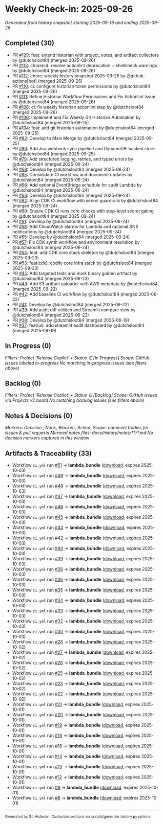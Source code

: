 # Weekly Check-in: 2025-09-26

_Generated from history snapshot starting 2025-09-19 and ending 2025-09-26_

## Completed (30)
- PR [#129](https://github.com/dutchsloot84/ReleaseCopilot-AI/pull/129): feat: extend historian with project, notes, and artifact collectors by @dutchsloot84 (merged 2025-09-26)
- PR [#113](https://github.com/dutchsloot84/ReleaseCopilot-AI/pull/113): chore(ci): resolve actionlint deprecation + shellcheck warnings by @dutchsloot84 (merged 2025-09-26)
- PR [#112](https://github.com/dutchsloot84/ReleaseCopilot-AI/pull/112): chore: weekly history snapshot 2025-09-26 by @github-actions[bot] (merged 2025-09-26)
- PR [#110](https://github.com/dutchsloot84/ReleaseCopilot-AI/pull/110): ci: configure historian token permissions by @dutchsloot84 (merged 2025-09-26)
- PR [#111](https://github.com/dutchsloot84/ReleaseCopilot-AI/pull/111): Refine Historian Workflow Permissions and Fix Actionlint Issue by @dutchsloot84 (merged 2025-09-26)
- PR [#108](https://github.com/dutchsloot84/ReleaseCopilot-AI/pull/108): ci: fix weekly historian actionlint step by @dutchsloot84 (merged 2025-09-26)
- PR [#106](https://github.com/dutchsloot84/ReleaseCopilot-AI/pull/106):  Implement and Fix Weekly Git Historian Automation by @dutchsloot84 (merged 2025-09-25)
- PR [#104](https://github.com/dutchsloot84/ReleaseCopilot-AI/pull/104): feat: add git historian automation by @dutchsloot84 (merged 2025-09-25)
- PR [#82](https://github.com/dutchsloot84/ReleaseCopilot-AI/pull/82): Develop to Main Merge by @dutchsloot84 (merged 2025-09-25)
- PR [#80](https://github.com/dutchsloot84/ReleaseCopilot-AI/pull/80): Add Jira webhook sync pipeline and DynamoDB-backed store by @dutchsloot84 (merged 2025-09-25)
- PR [#79](https://github.com/dutchsloot84/ReleaseCopilot-AI/pull/79): Add structured logging, retries, and typed errors by @dutchsloot84 (merged 2025-09-24)
- PR [#68](https://github.com/dutchsloot84/ReleaseCopilot-AI/pull/68): Develop by @dutchsloot84 (merged 2025-09-24)
- PR [#65](https://github.com/dutchsloot84/ReleaseCopilot-AI/pull/65): Consolidate CI workflow and document updates by @dutchsloot84 (merged 2025-09-24)
- PR [#66](https://github.com/dutchsloot84/ReleaseCopilot-AI/pull/66): Add optional EventBridge schedule for audit Lambda by @dutchsloot84 (merged 2025-09-24)
- PR [#63](https://github.com/dutchsloot84/ReleaseCopilot-AI/pull/63): Develop by @dutchsloot84 (merged 2025-09-24)
- PR [#62](https://github.com/dutchsloot84/ReleaseCopilot-AI/pull/62): Align CDK CI workflow with secret guardrails by @dutchsloot84 (merged 2025-09-24)
- PR [#60](https://github.com/dutchsloot84/ReleaseCopilot-AI/pull/60): Ensure CDK CI runs core checks with step-level secret gating by @dutchsloot84 (merged 2025-09-24)
- PR [#61](https://github.com/dutchsloot84/ReleaseCopilot-AI/pull/61): Develop by @dutchsloot84 (merged 2025-09-24)
- PR [#58](https://github.com/dutchsloot84/ReleaseCopilot-AI/pull/58): Add CloudWatch alarms for Lambda and optional SNS notifications by @dutchsloot84 (merged 2025-09-24)
- PR [#55](https://github.com/dutchsloot84/ReleaseCopilot-AI/pull/55): Develop by @dutchsloot84 (merged 2025-09-24)
- PR [#57](https://github.com/dutchsloot84/ReleaseCopilot-AI/pull/57): Fix CDK synth workflow and environment resolution by @dutchsloot84 (merged 2025-09-24)
- PR [#54](https://github.com/dutchsloot84/ReleaseCopilot-AI/pull/54): feat: add CDK core stack skeleton by @dutchsloot84 (merged 2025-09-23)
- PR [#53](https://github.com/dutchsloot84/ReleaseCopilot-AI/pull/53): feat(cdk): codify core infra stack by @dutchsloot84 (merged 2025-09-23)
- PR [#45](https://github.com/dutchsloot84/ReleaseCopilot-AI/pull/45): Add targeted tests and mark binary golden artifact by @dutchsloot84 (merged 2025-09-23)
- PR [#43](https://github.com/dutchsloot84/ReleaseCopilot-AI/pull/43): Add S3 artifact uploader with AWS metadata by @dutchsloot84 (merged 2025-09-22)
- PR [#42](https://github.com/dutchsloot84/ReleaseCopilot-AI/pull/42): Add baseline CI workflow by @dutchsloot84 (merged 2025-09-22)
- PR [#41](https://github.com/dutchsloot84/ReleaseCopilot-AI/pull/41): Develop by @dutchsloot84 (merged 2025-09-22)
- PR [#39](https://github.com/dutchsloot84/ReleaseCopilot-AI/pull/39): Add audit diff utilities and Streamlit compare view by @dutchsloot84 (merged 2025-09-22)
- PR [#38](https://github.com/dutchsloot84/ReleaseCopilot-AI/pull/38): Develop by @dutchsloot84 (merged 2025-09-19)
- PR [#37](https://github.com/dutchsloot84/ReleaseCopilot-AI/pull/37): feat(ui): add streamlit audit dashboard by @dutchsloot84 (merged 2025-09-19)

## In Progress (0)
_Filters: Project 'Release Copilot' • Status ∈ [In Progress]_
_Scope: GitHub issues labeled in-progress_
_No matching in-progress issues (see filters above)_

## Backlog (0)
_Filters: Project 'Release Copilot' • Status ∈ [Backlog]_
_Scope: GitHub issues via Projects v2 board_
_No matching backlog issues (see filters above)_

## Notes & Decisions (0)
_Markers: Decision:, Note:, Blocker:, Action:_
_Scope: comment bodies for issues & pull requests_
_Mirrored notes files: docs/history/notes/**/*.md_
_No decision markers captured in this window_

## Artifacts & Traceability (33)
- Workflow `ci.yml` run [#51](https://github.com/dutchsloot84/ReleaseCopilot-AI/actions/runs/18049805095) → **lambda_bundle** ([download](https://api.github.com/repos/dutchsloot84/ReleaseCopilot-AI/actions/artifacts/4119290200/zip), expires 2025-10-03)
- Workflow `ci.yml` run [#49](https://github.com/dutchsloot84/ReleaseCopilot-AI/actions/runs/18049162406) → **lambda_bundle** ([download](https://api.github.com/repos/dutchsloot84/ReleaseCopilot-AI/actions/artifacts/4119079571/zip), expires 2025-10-03)
- Workflow `ci.yml` run [#48](https://github.com/dutchsloot84/ReleaseCopilot-AI/actions/runs/18047528432) → **lambda_bundle** ([download](https://api.github.com/repos/dutchsloot84/ReleaseCopilot-AI/actions/artifacts/4118497292/zip), expires 2025-10-03)
- Workflow `ci.yml` run [#47](https://github.com/dutchsloot84/ReleaseCopilot-AI/actions/runs/18046717604) → **lambda_bundle** ([download](https://api.github.com/repos/dutchsloot84/ReleaseCopilot-AI/actions/artifacts/4118211324/zip), expires 2025-10-03)
- Workflow `ci.yml` run [#46](https://github.com/dutchsloot84/ReleaseCopilot-AI/actions/runs/18046293211) → **lambda_bundle** ([download](https://api.github.com/repos/dutchsloot84/ReleaseCopilot-AI/actions/artifacts/4118051446/zip), expires 2025-10-03)
- Workflow `ci.yml` run [#45](https://github.com/dutchsloot84/ReleaseCopilot-AI/actions/runs/18045881755) → **lambda_bundle** ([download](https://api.github.com/repos/dutchsloot84/ReleaseCopilot-AI/actions/artifacts/4117906579/zip), expires 2025-10-03)
- Workflow `ci.yml` run [#44](https://github.com/dutchsloot84/ReleaseCopilot-AI/actions/runs/18045409853) → **lambda_bundle** ([download](https://api.github.com/repos/dutchsloot84/ReleaseCopilot-AI/actions/artifacts/4117736767/zip), expires 2025-10-03)
- Workflow `ci.yml` run [#42](https://github.com/dutchsloot84/ReleaseCopilot-AI/actions/runs/18045402358) → **lambda_bundle** ([download](https://api.github.com/repos/dutchsloot84/ReleaseCopilot-AI/actions/artifacts/4117733544/zip), expires 2025-10-03)
- Workflow `ci.yml` run [#40](https://github.com/dutchsloot84/ReleaseCopilot-AI/actions/runs/18025190975) → **lambda_bundle** ([download](https://api.github.com/repos/dutchsloot84/ReleaseCopilot-AI/actions/artifacts/4110829364/zip), expires 2025-10-03)
- Workflow `ci.yml` run [#39](https://github.com/dutchsloot84/ReleaseCopilot-AI/actions/runs/18025152907) → **lambda_bundle** ([download](https://api.github.com/repos/dutchsloot84/ReleaseCopilot-AI/actions/artifacts/4110818624/zip), expires 2025-10-03)
- Workflow `ci.yml` run [#38](https://github.com/dutchsloot84/ReleaseCopilot-AI/actions/runs/18025137796) → **lambda_bundle** ([download](https://api.github.com/repos/dutchsloot84/ReleaseCopilot-AI/actions/artifacts/4110814985/zip), expires 2025-10-03)
- Workflow `ci.yml` run [#36](https://github.com/dutchsloot84/ReleaseCopilot-AI/actions/runs/18025077276) → **lambda_bundle** ([download](https://api.github.com/repos/dutchsloot84/ReleaseCopilot-AI/actions/artifacts/4110799143/zip), expires 2025-10-03)
- Workflow `ci.yml` run [#35](https://github.com/dutchsloot84/ReleaseCopilot-AI/actions/runs/18024911053) → **lambda_bundle** ([download](https://api.github.com/repos/dutchsloot84/ReleaseCopilot-AI/actions/artifacts/4110754380/zip), expires 2025-10-03)
- Workflow `ci.yml` run [#34](https://github.com/dutchsloot84/ReleaseCopilot-AI/actions/runs/18024861438) → **lambda_bundle** ([download](https://api.github.com/repos/dutchsloot84/ReleaseCopilot-AI/actions/artifacts/4110741179/zip), expires 2025-10-03)
- Workflow `ci.yml` run [#33](https://github.com/dutchsloot84/ReleaseCopilot-AI/actions/runs/18024741087) → **lambda_bundle** ([download](https://api.github.com/repos/dutchsloot84/ReleaseCopilot-AI/actions/artifacts/4110708259/zip), expires 2025-10-03)
- Workflow `ci.yml` run [#32](https://github.com/dutchsloot84/ReleaseCopilot-AI/actions/runs/18024687070) → **lambda_bundle** ([download](https://api.github.com/repos/dutchsloot84/ReleaseCopilot-AI/actions/artifacts/4110691515/zip), expires 2025-10-03)
- Workflow `ci.yml` run [#30](https://github.com/dutchsloot84/ReleaseCopilot-AI/actions/runs/18024089752) → **lambda_bundle** ([download](https://api.github.com/repos/dutchsloot84/ReleaseCopilot-AI/actions/artifacts/4110484575/zip), expires 2025-10-03)
- Workflow `ci.yml` run [#28](https://github.com/dutchsloot84/ReleaseCopilot-AI/actions/runs/18021484215) → **lambda_bundle** ([download](https://api.github.com/repos/dutchsloot84/ReleaseCopilot-AI/actions/artifacts/4109567590/zip), expires 2025-10-02)
- Workflow `ci.yml` run [#27](https://github.com/dutchsloot84/ReleaseCopilot-AI/actions/runs/18021442189) → **lambda_bundle** ([download](https://api.github.com/repos/dutchsloot84/ReleaseCopilot-AI/actions/artifacts/4109552750/zip), expires 2025-10-02)
- Workflow `ci.yml` run [#26](https://github.com/dutchsloot84/ReleaseCopilot-AI/actions/runs/18021225324) → **lambda_bundle** ([download](https://api.github.com/repos/dutchsloot84/ReleaseCopilot-AI/actions/artifacts/4109463948/zip), expires 2025-10-02)
- Workflow `ci.yml` run [#25](https://github.com/dutchsloot84/ReleaseCopilot-AI/actions/runs/18020454336) → **lambda_bundle** ([download](https://api.github.com/repos/dutchsloot84/ReleaseCopilot-AI/actions/artifacts/4109175531/zip), expires 2025-10-02)
- Workflow `ci.yml` run [#23](https://github.com/dutchsloot84/ReleaseCopilot-AI/actions/runs/17993949042) → **lambda_bundle** ([download](https://api.github.com/repos/dutchsloot84/ReleaseCopilot-AI/actions/artifacts/4099658478/zip), expires 2025-10-02)
- Workflow `ci.yml` run [#22](https://github.com/dutchsloot84/ReleaseCopilot-AI/actions/runs/17993908475) → **lambda_bundle** ([download](https://api.github.com/repos/dutchsloot84/ReleaseCopilot-AI/actions/artifacts/4099648319/zip), expires 2025-10-02)
- Workflow `ci.yml` run [#21](https://github.com/dutchsloot84/ReleaseCopilot-AI/actions/runs/17991668445) → **lambda_bundle** ([download](https://api.github.com/repos/dutchsloot84/ReleaseCopilot-AI/actions/artifacts/4099013005/zip), expires 2025-10-01)
- Workflow `ci.yml` run [#20](https://github.com/dutchsloot84/ReleaseCopilot-AI/actions/runs/17991382053) → **lambda_bundle** ([download](https://api.github.com/repos/dutchsloot84/ReleaseCopilot-AI/actions/artifacts/4098919565/zip), expires 2025-10-01)
- Workflow `ci.yml` run [#19](https://github.com/dutchsloot84/ReleaseCopilot-AI/actions/runs/17990946295) → **lambda_bundle** ([download](https://api.github.com/repos/dutchsloot84/ReleaseCopilot-AI/actions/artifacts/4098776181/zip), expires 2025-10-01)
- Workflow `ci.yml` run [#18](https://github.com/dutchsloot84/ReleaseCopilot-AI/actions/runs/17990577160) → **lambda_bundle** ([download](https://api.github.com/repos/dutchsloot84/ReleaseCopilot-AI/actions/artifacts/4098646444/zip), expires 2025-10-01)
- Workflow `ci.yml` run [#16](https://github.com/dutchsloot84/ReleaseCopilot-AI/actions/runs/17989312667) → **lambda_bundle** ([download](https://api.github.com/repos/dutchsloot84/ReleaseCopilot-AI/actions/artifacts/4098187480/zip), expires 2025-10-01)
- Workflow `ci.yml` run [#14](https://github.com/dutchsloot84/ReleaseCopilot-AI/actions/runs/17988527094) → **lambda_bundle** ([download](https://api.github.com/repos/dutchsloot84/ReleaseCopilot-AI/actions/artifacts/4097894361/zip), expires 2025-10-01)
- Workflow `ci.yml` run [#13](https://github.com/dutchsloot84/ReleaseCopilot-AI/actions/runs/17988463645) → **lambda_bundle** ([download](https://api.github.com/repos/dutchsloot84/ReleaseCopilot-AI/actions/artifacts/4097873059/zip), expires 2025-10-01)
- Workflow `ci.yml` run [#12](https://github.com/dutchsloot84/ReleaseCopilot-AI/actions/runs/17988353422) → **lambda_bundle** ([download](https://api.github.com/repos/dutchsloot84/ReleaseCopilot-AI/actions/artifacts/4097830873/zip), expires 2025-10-01)
- Workflow `ci.yml` run [#9](https://github.com/dutchsloot84/ReleaseCopilot-AI/actions/runs/17984990120) → **lambda_bundle** ([download](https://api.github.com/repos/dutchsloot84/ReleaseCopilot-AI/actions/artifacts/4096563075/zip), expires 2025-10-01)
- Workflow `ci.yml` run [#8](https://github.com/dutchsloot84/ReleaseCopilot-AI/actions/runs/17984444785) → **lambda_bundle** ([download](https://api.github.com/repos/dutchsloot84/ReleaseCopilot-AI/actions/artifacts/4096349004/zip), expires 2025-10-01)

---

<sub>Generated by Git Historian. Customize sections via scripts/generate_history.py options.</sub>

